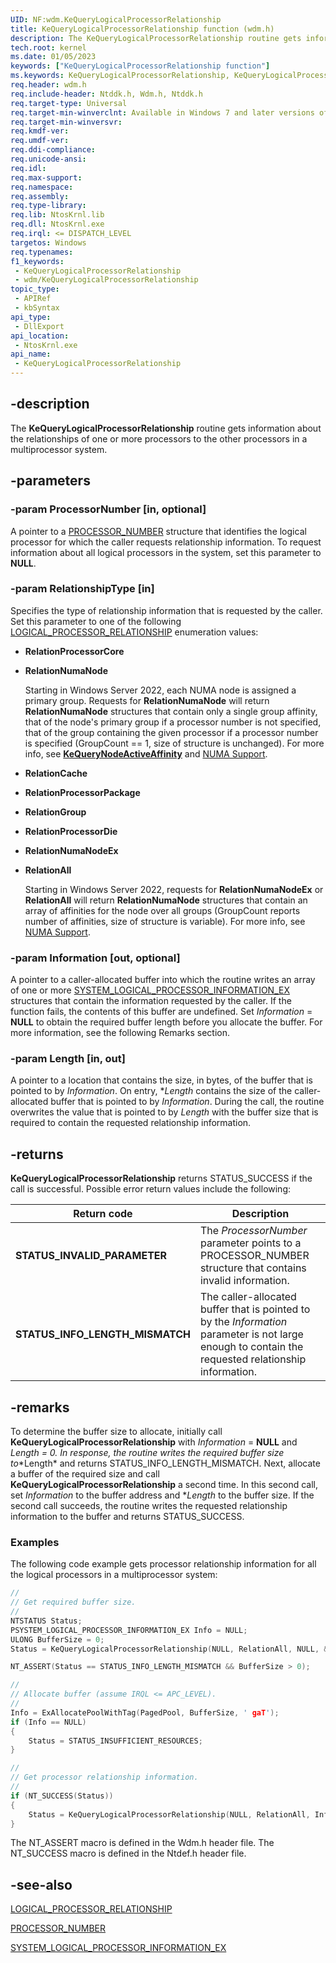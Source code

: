 ```yaml
---
UID: NF:wdm.KeQueryLogicalProcessorRelationship
title: KeQueryLogicalProcessorRelationship function (wdm.h)
description: The KeQueryLogicalProcessorRelationship routine gets information about the relationships of one or more processors to the other processors in a multiprocessor system.
tech.root: kernel
ms.date: 01/05/2023
keywords: ["KeQueryLogicalProcessorRelationship function"]
ms.keywords: KeQueryLogicalProcessorRelationship, KeQueryLogicalProcessorRelationship routine [Kernel-Mode Driver Architecture], k105_0db645b1-dfa2-4d90-856f-975997dc09a8.xml, kernel.kequerylogicalprocessorrelationship, wdm/KeQueryLogicalProcessorRelationship
req.header: wdm.h
req.include-header: Ntddk.h, Wdm.h, Ntddk.h
req.target-type: Universal
req.target-min-winverclnt: Available in Windows 7 and later versions of Windows.
req.target-min-winversvr: 
req.kmdf-ver: 
req.umdf-ver: 
req.ddi-compliance: 
req.unicode-ansi: 
req.idl: 
req.max-support: 
req.namespace: 
req.assembly: 
req.type-library: 
req.lib: NtosKrnl.lib
req.dll: NtosKrnl.exe
req.irql: <= DISPATCH_LEVEL
targetos: Windows
req.typenames: 
f1_keywords:
 - KeQueryLogicalProcessorRelationship
 - wdm/KeQueryLogicalProcessorRelationship
topic_type:
 - APIRef
 - kbSyntax
api_type:
 - DllExport
api_location:
 - NtosKrnl.exe
api_name:
 - KeQueryLogicalProcessorRelationship
---
```


## -description

The **KeQueryLogicalProcessorRelationship** routine gets information about the relationships of one or more processors to the other processors in a multiprocessor system.

## -parameters

### -param ProcessorNumber [in, optional]

A pointer to a [PROCESSOR_NUMBER](/windows-hardware/drivers/ddi/miniport/ns-miniport-_processor_number) structure that identifies the logical processor for which the caller requests relationship information. To request information about all logical processors in the system, set this parameter to **NULL**.

### -param RelationshipType [in]

Specifies the type of relationship information that is requested by the caller. Set this parameter to one of the following [LOGICAL_PROCESSOR_RELATIONSHIP](/windows/win32/api/winnt/ne-winnt-logical_processor_relationship) enumeration values:

- **RelationProcessorCore**

- **RelationNumaNode**
  
    Starting in Windows Server 2022, each NUMA node is assigned a primary group. Requests for **RelationNumaNode** will return **RelationNumaNode** structures that contain only a single group affinity, that of the node's primary group if a processor number is not specified, that of the group containing the given processor if a processor number is specified (GroupCount == 1, size of structure is unchanged). For more info, see [**KeQueryNodeActiveAffinity**](./nf-wdm-kequerynodeactiveaffinity.md) and [NUMA Support](/windows/win32/procthread/numa-support).

- **RelationCache**

- **RelationProcessorPackage**

- **RelationGroup**

- **RelationProcessorDie**

- **RelationNumaNodeEx**

- **RelationAll**

    Starting in Windows Server 2022, requests for **RelationNumaNodeEx** or **RelationAll** will return **RelationNumaNode** structures that contain an array of affinities for the node over all groups (GroupCount reports number of affinities, size of structure is variable). For more info, see [NUMA Support](/windows/win32/procthread/numa-support).

### -param Information [out, optional]

A pointer to a caller-allocated buffer into which the routine writes an array of one or more [SYSTEM_LOGICAL_PROCESSOR_INFORMATION_EX](/windows/win32/api/winnt/ns-winnt-system_logical_processor_information_ex) structures that contain the information requested by the caller. If the function fails, the contents of this buffer are undefined. Set *Information* = **NULL** to obtain the required buffer length before you allocate the buffer. For more information, see the following Remarks section.

### -param Length [in, out]

A pointer to a location that contains the size, in bytes, of the buffer that is pointed to by *Information*. On entry, **Length* contains the size of the caller-allocated buffer that is pointed to by *Information*. During the call, the routine overwrites the value that is pointed to by *Length* with the buffer size that is required to contain the requested relationship information.

## -returns

**KeQueryLogicalProcessorRelationship** returns STATUS_SUCCESS if the call is successful. Possible error return values include the following:

| Return code | Description |
|---|---|
| **STATUS_INVALID_PARAMETER** | The *ProcessorNumber* parameter points to a PROCESSOR_NUMBER structure that contains invalid information. |
| **STATUS_INFO_LENGTH_MISMATCH** | The caller-allocated buffer that is pointed to by the *Information* parameter is not large enough to contain the requested relationship information. |

## -remarks

To determine the buffer size to allocate, initially call **KeQueryLogicalProcessorRelationship** with *Information* = **NULL** and **Length* = 0. In response, the routine writes the required buffer size to**Length* and returns STATUS_INFO_LENGTH_MISMATCH. Next, allocate a buffer of the required size and call **KeQueryLogicalProcessorRelationship** a second time. In this second call, set *Information* to the buffer address and **Length* to the buffer size. If the second call succeeds, the routine writes the requested relationship information to the buffer and returns STATUS_SUCCESS.

### Examples

The following code example gets processor relationship information for all the logical processors in a multiprocessor system:

```cpp
//
// Get required buffer size.
//
NTSTATUS Status;
PSYSTEM_LOGICAL_PROCESSOR_INFORMATION_EX Info = NULL;
ULONG BufferSize = 0;
Status = KeQueryLogicalProcessorRelationship(NULL, RelationAll, NULL, &BufferSize);

NT_ASSERT(Status == STATUS_INFO_LENGTH_MISMATCH && BufferSize > 0);

//
// Allocate buffer (assume IRQL <= APC_LEVEL).
//
Info = ExAllocatePoolWithTag(PagedPool, BufferSize, ' gaT');
if (Info == NULL)
{
    Status = STATUS_INSUFFICIENT_RESOURCES;
}

//
// Get processor relationship information.
//
if (NT_SUCCESS(Status))
{
    Status = KeQueryLogicalProcessorRelationship(NULL, RelationAll, Info, &BufferSize);
}
```

The NT_ASSERT macro is defined in the Wdm.h header file. The NT_SUCCESS macro is defined in the Ntdef.h header file.

## -see-also

[LOGICAL_PROCESSOR_RELATIONSHIP](/windows/win32/api/winnt/ne-winnt-logical_processor_relationship)

[PROCESSOR_NUMBER](/windows-hardware/drivers/ddi/miniport/ns-miniport-_processor_number)

[SYSTEM_LOGICAL_PROCESSOR_INFORMATION_EX](/windows/win32/api/winnt/ns-winnt-system_logical_processor_information_ex)
